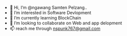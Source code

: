 - 👋 Hi, I’m @ngawang Samten Pelzang..
- 👀 I’m interested in Software Devlopment
- 🌱 I’m currently learning BlockChain
- 💞️ I’m looking to collaborate on Web and app delopment 
- 📫 reach me through nspunk767@gmail.com

<!---
ngawang88/ngawang88 is a ✨ special ✨ repository because its `README.md` (this file) appears on your GitHub profile.
You can click the Preview link to take a look at your changes.
--->
